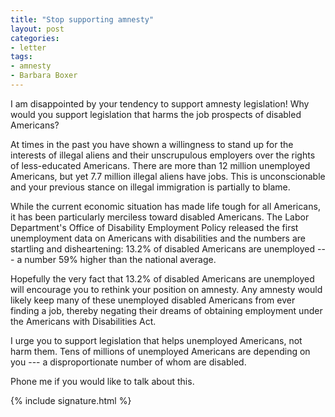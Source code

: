 ```yaml
---
title: "Stop supporting amnesty"
layout: post
categories:
- letter
tags:
- amnesty
- Barbara Boxer
---
```


I am disappointed by your tendency to support amnesty legislation! Why would you support legislation that harms the job prospects of disabled Americans?

At times in the past you have shown a willingness to stand up for the interests of illegal aliens and their unscrupulous employers over the rights of less-educated Americans. There are more than 12 million unemployed Americans, but yet 7.7 million illegal aliens have jobs. This is unconscionable and your previous stance on illegal immigration is partially to blame.

While the current economic situation has made life tough for all Americans, it has been particularly merciless toward disabled Americans. The Labor Department's Office of Disability Employment Policy released the first unemployment data on Americans with disabilities and the numbers are startling and disheartening: 13.2% of disabled Americans are unemployed --- a number 59% higher than the national average.

Hopefully the very fact that 13.2% of disabled Americans are unemployed will encourage you to rethink your position on amnesty. Any amnesty would likely keep many of these unemployed disabled Americans from ever finding a job, thereby negating their dreams of obtaining employment under the Americans with Disabilities Act.

I urge you to support legislation that helps unemployed Americans, not harm them. Tens of millions of unemployed Americans are depending on you --- a disproportionate number of whom are disabled.

Phone me if you would like to talk about this.

{% include signature.html %}
